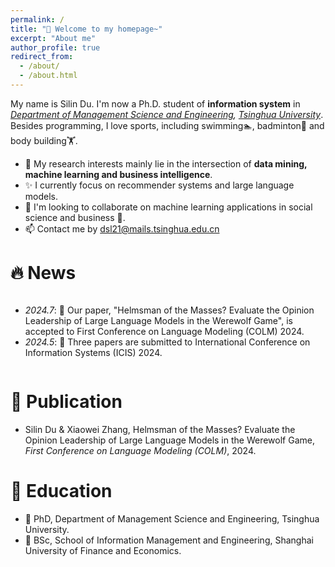 ```yaml
---
permalink: /
title: "👋 Welcome to my homepage~"
excerpt: "About me"
author_profile: true
redirect_from: 
  - /about/
  - /about.html
---
```


My name is Silin Du. I'm now a Ph.D. student of **information system** in *[Department of Management Science and Engineering](https://www.sem.tsinghua.edu.cn/mseen/), [Tsinghua University](https://www.tsinghua.edu.cn/)*. Besides programming, I love sports, including swimming🏊, badminton🏸️ and body building🏋️.

- 👀 My research interests mainly lie in the intersection of **data mining, machine learning and business intelligence**.
- ✨ I currently focus on recommender systems and large language models.
- 🙌 I'm looking to collaborate on machine learning applications in social science and business 🤝.
- 📫 Contact me by dsl21@mails.tsinghua.edu.cn

# 🔥 News

<style>
  .scrollable {
    max-height: 260px; /* 设置最大高度 */
    overflow-y: scroll; /* 设置垂直滚动条 */
  }
</style>

<div class="scrollable">
  <ul>
  <li> <i>2024.7</i>: 🎲 Our paper, "Helmsman of the Masses? Evaluate the Opinion Leadership of Large Language Models in the Werewolf Game", is accepted to First Conference on Language Modeling (COLM) 2024. </li>
  <li> <i>2024.5</i>: 🎲 Three papers are submitted to International Conference on Information Systems (ICIS) 2024.  </li>
  </ul>
</div>

# 📝 Publication

- Silin Du & Xiaowei Zhang, Helmsman of the Masses? Evaluate the Opinion Leadership of Large Language Models in the Werewolf Game, *First Conference on Language Modeling (COLM)*, 2024. 




🏫 Education
======
- 🏫 PhD, Department of Management Science and Engineering, Tsinghua University.
- 🏫 BSc, School of Information Management and Engineering, Shanghai University of Finance and Economics.


<!-- Site-wide configuration
------
The main configuration file for the site is in the base directory in [_config.yml](https://github.com/academicpages/academicpages.github.io/blob/master/_config.yml), which defines the content in the sidebars and other site-wide features. You will need to replace the default variables with ones about yourself and your site's github repository. The configuration file for the top menu is in [_data/navigation.yml](https://github.com/academicpages/academicpages.github.io/blob/master/_data/navigation.yml). For example, if you don't have a portfolio or blog posts, you can remove those items from that navigation.yml file to remove them from the header. 

Create content & metadata
------
For site content, there is one markdown file for each type of content, which are stored in directories like _publications, _talks, _posts, _teaching, or _pages. For example, each talk is a markdown file in the [_talks directory](https://github.com/academicpages/academicpages.github.io/tree/master/_talks). At the top of each markdown file is structured data in YAML about the talk, which the theme will parse to do lots of cool stuff. The same structured data about a talk is used to generate the list of talks on the [Talks page](https://academicpages.github.io/talks), each [individual page](https://academicpages.github.io/talks/2012-03-01-talk-1) for specific talks, the talks section for the [CV page](https://academicpages.github.io/cv), and the [map of places you've given a talk](https://academicpages.github.io/talkmap.html) (if you run this [python file](https://github.com/academicpages/academicpages.github.io/blob/master/talkmap.py) or [Jupyter notebook](https://github.com/academicpages/academicpages.github.io/blob/master/talkmap.ipynb), which creates the HTML for the map based on the contents of the _talks directory).

**Markdown generator**

I have also created [a set of Jupyter notebooks](https://github.com/academicpages/academicpages.github.io/tree/master/markdown_generator
) that converts a CSV containing structured data about talks or presentations into individual markdown files that will be properly formatted for the academicpages template. The sample CSVs in that directory are the ones I used to create my own personal website at stuartgeiger.com. My usual workflow is that I keep a spreadsheet of my publications and talks, then run the code in these notebooks to generate the markdown files, then commit and push them to the GitHub repository.

How to edit your site's GitHub repository
------
Many people use a git client to create files on their local computer and then push them to GitHub's servers. If you are not familiar with git, you can directly edit these configuration and markdown files directly in the github.com interface. Navigate to a file (like [this one](https://github.com/academicpages/academicpages.github.io/blob/master/_talks/2012-03-01-talk-1.md) and click the pencil icon in the top right of the content preview (to the right of the "Raw | Blame | History" buttons). You can delete a file by clicking the trashcan icon to the right of the pencil icon. You can also create new files or upload files by navigating to a directory and clicking the "Create new file" or "Upload files" buttons. 

Example: editing a markdown file for a talk
![Editing a markdown file for a talk](/images/editing-talk.png)

For more info
------
More info about configuring academicpages can be found in [the guide](https://academicpages.github.io/markdown/). The [guides for the Minimal Mistakes theme](https://mmistakes.github.io/minimal-mistakes/docs/configuration/) (which this theme was forked from) might also be helpful. -->
